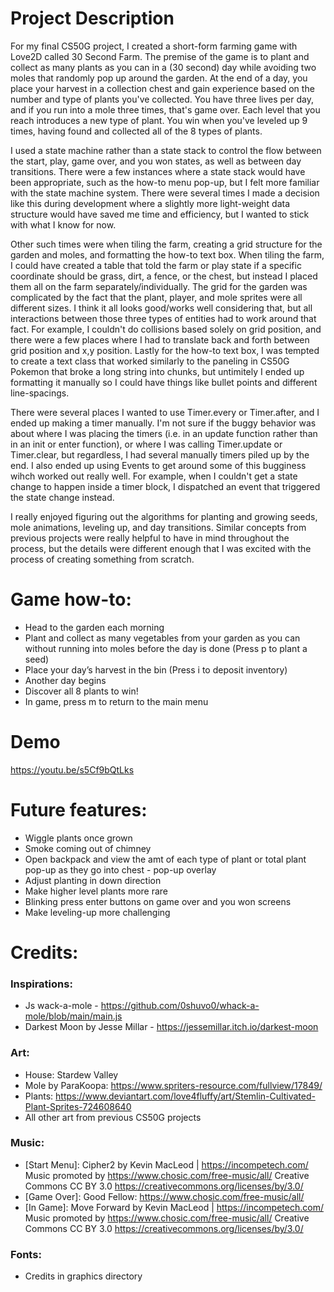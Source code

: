 # Project Description
For my final CS50G project, I created a short-form farming game with Love2D called 30 Second Farm. The premise of the game is to plant and collect as many plants as you can in a (30 second) day while avoiding two moles that randomly pop up around the garden. At the end of a day, you place your harvest in a collection chest and gain experience based on the number and type of plants you've collected. You have three lives per day, and if you run into a mole three times, that's game over. Each level that you reach introduces a new type of plant. You win when you've leveled up 9 times, having found and collected all of the 8 types of plants.  

I used a state machine rather than a state stack to control the flow between the start, play, game over, and you won states, as well as between day transitions. There were a few instances where a state stack would have been appropriate, such as the how-to menu pop-up, but I felt more familiar with the state machine system. There were several times I made a decision like this during development where a slightly more light-weight data structure would have saved me time and efficiency, but I wanted to stick with what I know for now. 

Other such times were when tiling the farm, creating a grid structure for the garden and moles, and formatting the how-to text box. When tiling the farm, I could have created a table that told the farm or play state if a specific coordinate should be grass, dirt, a fence, or the chest, but instead I placed them all on the farm separately/individually. The grid for the garden was complicated by the fact that the plant, player, and mole sprites were all different sizes. I think it all looks good/works well considering that, but all interactions between those three types of entities had to work around that fact. For example, I couldn't do collisions based solely on grid position, and there were a few places where I had to translate back and forth between grid position and x,y position. Lastly for the how-to text box, I was tempted to create a text class that worked similarly to the paneling in CS50G Pokemon that broke a long string into chunks, but untimitely I ended up formatting it manually so I could have things like bullet points and different line-spacings.

There were several places I wanted to use Timer.every or Timer.after, and I ended up making a timer manually. I'm not sure if the buggy behavior was about where I was placing the timers (i.e. in an update function rather than in an init or enter function), or where I was calling Timer.update or Timer.clear, but regardless, I had several manually timers piled up by the end. I also ended up using Events to get around some of this bugginess wihch worked out really well. For example, when I couldn't get a state change to happen inside a timer block, I dispatched an event that triggered the state change instead.

I really enjoyed figuring out the algorithms for planting and growing seeds, mole animations, leveling up, and day transitions. Similar concepts from previous projects were really helpful to have in mind throughout the process, but the details were different enough that I was excited with the process of creating something from scratch.


# Game how-to:
- Head to the garden each morning
- Plant and collect as many vegetables from your garden as you can without running into moles before the day is done (Press p to plant a seed)
- Place your day’s harvest in the bin (Press i to deposit inventory)
- Another day begins
- Discover all 8 plants to win!
- In game, press m to return to the main menu

# Demo

https://youtu.be/s5Cf9bQtLks


# Future features:
- Wiggle plants once grown
- Smoke coming out of chimney
- Open backpack and view the amt of each type of plant or total plant pop-up as they go into chest - pop-up overlay
- Adjust planting in down direction
- Make higher level plants more rare
- Blinking press enter buttons on game over and you won screens
- Make leveling-up more challenging


# Credits:

### Inspirations:
- Js wack-a-mole - https://github.com/0shuvo0/whack-a-mole/blob/main/main.js 
- Darkest Moon by Jesse Millar - https://jessemillar.itch.io/darkest-moon 
### Art:
- House: Stardew Valley
- Mole by ParaKoopa: https://www.spriters-resource.com/fullview/17849/ 
- Plants: https://www.deviantart.com/love4fluffy/art/Stemlin-Cultivated-Plant-Sprites-724608640
- All other art from previous CS50G projects
### Music:
- [Start Menu]: Cipher2 by Kevin MacLeod | https://incompetech.com/ Music promoted by https://www.chosic.com/free-music/all/ Creative Commons CC BY 3.0 https://creativecommons.org/licenses/by/3.0/
- [Game Over]: Good Fellow: https://www.chosic.com/free-music/all/ 
- [In Game]: Move Forward by Kevin MacLeod | https://incompetech.com/ Music promoted by https://www.chosic.com/free-music/all/ Creative Commons CC BY 3.0 https://creativecommons.org/licenses/by/3.0/
### Fonts:
- Credits in graphics directory
